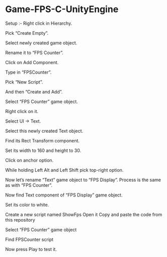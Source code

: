 # Game-FPS-C-UnityEngine

Setup :-
Right click in Hierarchy.

Pick “Create Empty”.

Select newly created game object.

Rename it to “FPS Counter”.

Click on Add Component.

Type in “FPSCounter”.

Pick “New Script”.

And then “Create and Add”.

Select “FPS Counter” game object.

Right click on it.

Select UI -> Text.

Select this newly created Text object.

Find its Rect Transform component.

Set its width to 160 and height to 30.

Click on anchor option.

While holding Left Alt and Left Shift pick top-right option.

Now let’s rename “Text” game object to “FPS Display”. Process is the same as with “FPS Counter”.

Now find Text component of “FPS Display” game object.

Set its color to white.

Create a new script named ShowFps
Open it
Copy and paste the code from this repository

Select “FPS Counter” game object

Find FPSCounter script

Now press Play to test it.
